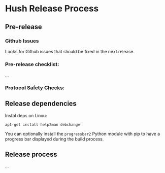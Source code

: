 # Hush Release Process

## Pre-release

### Github Issues

Looks for Github issues that should be fixed in the next release.

### Pre-release checklist:

...

### Protocol Safety Checks:

## Release dependencies

Instal deps on Linxu:

	apt-get install help2man debchange

You can optionally install the `progressbar2` Python module with pip to have a
progress bar displayed during the build process.

## Release process

...
